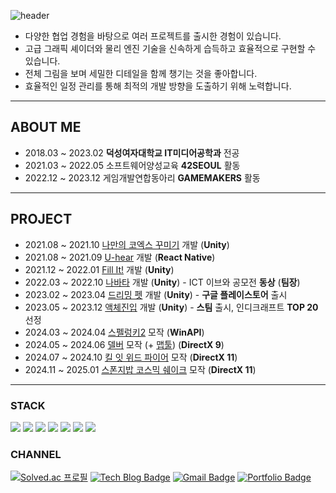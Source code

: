 ![header](https://capsule-render.vercel.app/api?type=waving&color=gradient&cuscomColorList=10&height=200&text=게임%20개발자%20이현희&fontColor=ffffff&fontSize=50&animation=twinkling)  
- 다양한 협업 경험을 바탕으로 여러 프로젝트를 출시한 경험이 있습니다.
- 고급 그래픽 셰이더와 물리 엔진 기술을 신속하게 습득하고 효율적으로 구현할 수 있습니다.
- 전체 그림을 보며 세밀한 디테일을 함께 챙기는 것을 좋아합니다.
- 효율적인 일정 관리를 통해 최적의 개발 방향을 도출하기 위해 노력합니다.

---
## ABOUT ME
- 2018.03 ~ 2023.02 **덕성여자대학교 IT미디어공학과** 전공
- 2021.03 ~ 2022.05 소프트웨어양성교육 **42SEOUL** 활동
- 2022.12 ~ 2023.12 게임개발연합동아리 **GAMEMAKERS** 활동

---
## PROJECT
- 2021.08 ~ 2021.10 [나만의 코엑스 꾸미기](https://www.youtube.com/watch?v=n4vxfhon-xw) 개발 (**Unity**)
- 2021.08 ~ 2021.09 [U-hear](https://www.youtube.com/watch?v=wOdCu0C2UhQ) 개발 (**React Native**)
- 2021.12 ~ 2022.01 [Fill It!](https://www.youtube.com/shorts/0jeFXFmU_6k) 개발 (**Unity**)
- 2022.03 ~ 2022.10 [나바타](https://youtube.com/shorts/8qYYUTfOXqw?si=TmOwWy_ieIwmtwI6) 개발 (**Unity**)  - ICT 이브와 공모전 **동상** (**팀장**)
- 2023.02 ~ 2023.04 [드리밍 펫](https://skich.app/games/--1346) 개발 (**Unity**) - **구글 플레이스토어** 출시
- 2023.05 ~ 2023.12 [액체진입](https://store.steampowered.com/app/2770300/_/?l=koreana) 개발 (**Unity**)  - **스팀** 출시, 인디크래프트 **TOP 20** 선정
- 2024.03 ~ 2024.04 [스펠렁키2](https://www.youtube.com/watch?v=Qe-az1fwL18) 모작 (**WinAPI**)
- 2024.05 ~ 2024.06 [델버](https://youtu.be/Uoh0fd54lS8) 모작 (+ [맵툴](https://youtu.be/WiXiZRGAdYc)) (**DirectX 9**)
- 2024.07 ~ 2024.10 [킬 잇 위드 파이어](https://youtu.be/4DSws225wYA) 모작 (**DirectX 11**)
- 2024.11 ~ 2025.01 [스폰지밥 코스믹 쉐이크](https://youtu.be/mR7H6S9LxZY) 모작 (**DirectX 11**)

---
### STACK
<img src="https://img.shields.io/badge/C++-00599C?style=for-the-badge&logo=cplusplus&logoColor=white"> <img src="https://img.shields.io/badge/C-A8B9CC?style=for-the-badge&logo=C&logoColor=black"> <img src="https://img.shields.io/badge/CSharp-239120?style=for-the-badge&logo=Csharp&logoColor=white"> <img src="https://img.shields.io/badge/Unreal-0E1128?style=for-the-badge&logo=unrealengine&logoColor=white"> <img src="https://img.shields.io/badge/Unity-FFFFFF?style=for-the-badge&logo=Unity&logoColor=black"> <img src="https://img.shields.io/badge/React Native-61DAFB?style=for-the-badge&logo=React&logoColor=black"> <img src="https://img.shields.io/badge/Linux-FCC624?style=for-the-badge&logo=Linux&logoColor=black">

### CHANNEL
[![Solved.ac
프로필](http://mazassumnida.wtf/api/mini/generate_badge?boj=dimplehh)](https://solved.ac/dimplehh)
[![Tech Blog Badge](http://img.shields.io/badge/-Tech%20blog-black?style=flat-square&logo=github&link=https://hyunee-egeojeogeo.tistory.com/)](https://hyunee-egeojeogeo.tistory.com/)
[![Gmail Badge](https://img.shields.io/badge/-Gmail-d14836?style=flat-square&logo=Gmail&logoColor=white&link=mailto:42.4.hyunhlee@gmail.com)](mailto:42.4.hyunhlee@gmail.com)
[![Portfolio Badge](https://img.shields.io/badge/Portfolio-ffffff?style=flat-square&logo=Notion&logoColor=black&link=https://www.notion.so/af94dc3f80c54bf18983870eaee6ab96)](https://burly-rosemary-7fa.notion.site/198aa113a42a80d092cfde31ec9d2669?pvs=74)
